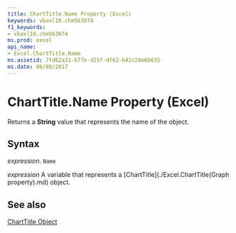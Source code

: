 ```yaml
---
title: ChartTitle.Name Property (Excel)
keywords: vbaxl10.chm563074
f1_keywords:
- vbaxl10.chm563074
ms.prod: excel
api_name:
- Excel.ChartTitle.Name
ms.assetid: 7fd62a31-677e-d25f-df62-b42c28e6b635
ms.date: 06/08/2017
---
```



# ChartTitle.Name Property (Excel)

Returns a  **String** value that represents the name of the object.


## Syntax

 _expression_. `Name`

 _expression_ A variable that represents a [ChartTitle](./Excel.ChartTitle(Graph property).md) object.


## See also


[ChartTitle Object](Excel.ChartTitle(objec).md)


